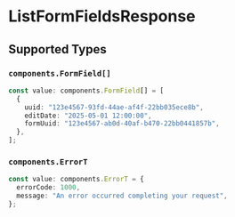 # ListFormFieldsResponse


## Supported Types

### `components.FormField[]`

```typescript
const value: components.FormField[] = [
  {
    uuid: "123e4567-93fd-44ae-af4f-22bb035ece8b",
    editDate: "2025-05-01 12:00:00",
    formUuid: "123e4567-ab0d-40af-b470-22bb0441857b",
  },
];
```

### `components.ErrorT`

```typescript
const value: components.ErrorT = {
  errorCode: 1000,
  message: "An error occurred completing your request",
};
```

